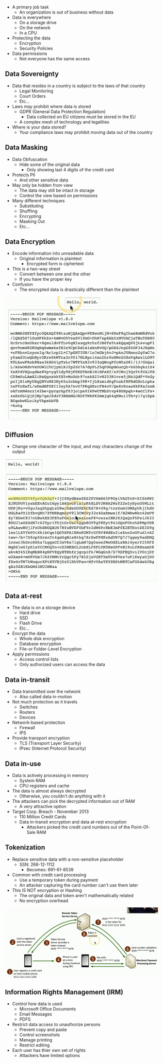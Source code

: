 - A primary job task
	- An organization is out of business without data
- Data is everywhere
	- On a storage drive
	- On the network
	- In a CPU
- Protecting the data
	- Encryption
	- Security Policies
- Data permissions
	- Not everyone has the same access

## Data Sovereignty
- Data that resides in a country is subject to the laws of that country
	- Legal Monitoring
	- Court Orders
	- Etc...
- Laws may prohibit where data is stored
	- GDPR (General Data Protection Regulation)
		- Data collected on EU citizens must be stored in the EU
	- A complex mesh of technology and legalities
- Where is your data stored?
	- Your compliance laws may prohibit moving data out of the country

## Data Masking
- Data Obfuscation
	- Hide some of the original data
		- Only showing last 4 digits of the credit card
- Protects PII
	- And other sensitive data
- May only be hidden from view
	- The data may still be intact in storage
	- Control the view based on permissions
- Many different techniques
	- Substituting
	- Shuffling
	- Encrypting
	- Masking Out
	- Etc...

## Data Encryption
- Encode information into unreadable data
	- Original information is plaintext
		- Encrypted form is ciphertext
- This is a two-way street
	- Convert between one and the other
	- If you have the proper key
- Confusion
	- The encrypted data is drastically different than the plaintext

![](../Images/060%20-%20Protecting%20Data-1.png)

## Diffusion
- Change one character of the input, and may characters change of the output

![](../Images/060%20-%20Protecting%20Data-2.png)

## Data at-rest
- The data is on a storage device
	- Hard drive
	- SSD
	- Flash Drive
	- Etc...
- Encrypt the data
	- Whole disk encryption
	- Database encryption
	- File-or Folder-Level Encryption
- Apply permissions
	- Access control lists
	- Only authorized users can access the data

## Data in-transit
- Data transmitted over the network
	- Also called data in-motion
- Not much protection as it travels
	- Switches
	- Routers
	- Devices
- Network-based protection
	- Firewall
	- IPS
- Provide transport encryption
	- TLS (Transport Layer Security)
	- IPsec (Internet Protocol Security)

## Data in-use
- Data is actively processing in memory
	- System RAM
	- CPU registers and cache
- The data is almost always decrypted
	- Otherwise, you couldn't do anything with it
- The attackers can pick the decrypted information out of RAM
	- A very attractive option
- Target Corp. Breach  -  November 2013
	- 110 Million Credit Cards
	- Data in-transit encryption and data at-rest encryption
		- Attackers picked the credit card numbers out of the Point-Of-Sale RAM

## Tokenization
- Replace sensitive data with a non-sensitive placeholder
	- SSN: 266-12-1112
		- Becomes: 691-61-8539
- Common with credit card processing
	- Use a temporary token during payment
	- An attacker capturing the card number can't use them later
- This IS NOT encryption or Hashing
	- The original data and token aren't mathematically related
	- No encryption overhead

![](../Images/060%20-%20Protecting%20Data-3.png)

## Information Rights Management (IRM)
- Control how data is used
	- Microsoft Office Documents
	- Email Messages
	- PDFS
- Restrict data access to unauthorize persons
	- Prevent copy and paste
	- Control screenshots
	- Manage printing
	- Restrict editing
- Each user has thier own set of rights
	- Attackers have limited options


